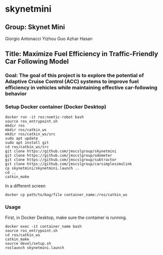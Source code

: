 # skynetmini

## Group: Skynet Mini
Giorgio Antonacci 
Yizhou Guo
Azhar Hasan

## Title: Maximize Fuel Efficiency in Traffic-Friendly Car Following Model
### Goal: The goal of this project is to explore the potential of Adaptive Cruise Control (ACC) systems to improve fuel efficiency in vehicles while maintaining effective car-following behavior

### Setup Docker container (Docker Desktop)

```
docker run -it ros:noetic-robot bash
source ros_entrypoint.sh
mkdir ros
mkdir ros/catkin_ws
mkdir ros/catkin_ws/src
sudo apt update
sudo apt install git
cd ros/catkin_ws/src
git clone https://github.com/jmscslgroup/skynetmini
git clone https://github.com/jmscslgroup/odometer
git clone https://github.com/jmscslgroup/subtractor
git clone https://github.com/jmscslgroup/carsimplesimulink
cp skynetmini/skynetmini.launch ..
cd ..
catkin_make
```

In a different screen

```
docker cp path/to/bag/file container_name:/ros/catkin_ws
```

### Usage

First, in Docker Desktop, make sure the container is running.

```
docker exec -it container_name bash
source ros_entrypoint.sh
cd ros/catkin_ws
catkin_make
source devel/setup.sh
roslaunch skynetmini.launch
```
